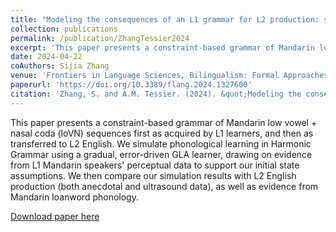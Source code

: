 ```yaml
---
title: "Modeling the consequences of an L1 grammar for L2 production: simulations, variation, and predictions"
collection: publications
permalink: /publication/ZhangTessier2024
excerpt: 'This paper presents a constraint-based grammar of Mandarin low vowel + nasal coda (loVN) sequences first as acquired by L1 learners, and then as transferred to L2 English. We simulate phonological learning in Harmonic Grammar using a gradual, error-driven GLA learner, drawing on evidence from L1 Mandarin speakers' perceptual data to support our initial state assumptions. We then compare our simulation results with L2 English production (both anecdotal and ultrasound data), as well as evidence from Mandarin loanword phonology.'
date: 2024-04-22
coAuthors: Sijia Zhang
venue: 'Frontiers in Language Sciences, Bilingualism: Formal Approaches to Multilingual Phonology'
paperurl: 'https://doi.org/10.3389/flang.2024.1327600'
citation: 'Zhang, S. and A.M. Tessier. (2024). &quot;Modeling the consequences of an L1 grammar for L2 production: simulations, variation, and predictions&quot; <i>Frontiers in Language Sciences: Bilingualism</i> vol. 3.'
---
```

<div class="amtText" markdown="1">
This paper presents a constraint-based grammar of Mandarin low vowel + nasal coda (loVN) sequences first as acquired by L1 learners, and then as transferred to L2 English. We simulate phonological learning in Harmonic Grammar using a gradual, error-driven GLA learner, drawing on evidence from L1 Mandarin speakers' perceptual data to support our initial state assumptions. We then compare our simulation results with L2 English production (both anecdotal and ultrasound data), as well as evidence from Mandarin loanword phonology.

[Download paper here](https://doi.org/10.3389/flang.2024.1327600)
</div>

